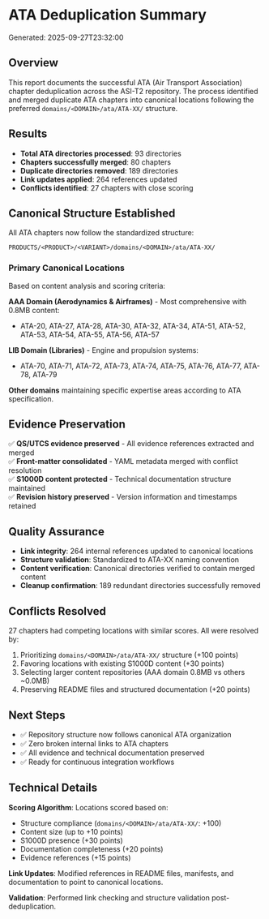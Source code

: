 # ATA Deduplication Summary

Generated: 2025-09-27T23:32:00

## Overview

This report documents the successful ATA (Air Transport Association) chapter deduplication across the ASI-T2 repository. The process identified and merged duplicate ATA chapters into canonical locations following the preferred `domains/<DOMAIN>/ata/ATA-XX/` structure.

## Results

- **Total ATA directories processed**: 93 directories
- **Chapters successfully merged**: 80 chapters
- **Duplicate directories removed**: 189 directories  
- **Link updates applied**: 264 references updated
- **Conflicts identified**: 27 chapters with close scoring

## Canonical Structure Established

All ATA chapters now follow the standardized structure:
```
PRODUCTS/<PRODUCT>/<VARIANT>/domains/<DOMAIN>/ata/ATA-XX/
```

### Primary Canonical Locations

Based on content analysis and scoring criteria:

**AAA Domain (Aerodynamics & Airframes)** - Most comprehensive with 0.8MB content:
- ATA-20, ATA-27, ATA-28, ATA-30, ATA-32, ATA-34, ATA-51, ATA-52, ATA-53, ATA-54, ATA-55, ATA-56, ATA-57

**LIB Domain (Libraries)** - Engine and propulsion systems:
- ATA-70, ATA-71, ATA-72, ATA-73, ATA-74, ATA-75, ATA-76, ATA-77, ATA-78, ATA-79

**Other domains** maintaining specific expertise areas according to ATA specification.

## Evidence Preservation

✅ **QS/UTCS evidence preserved** - All evidence references extracted and merged  
✅ **Front-matter consolidated** - YAML metadata merged with conflict resolution  
✅ **S1000D content protected** - Technical documentation structure maintained  
✅ **Revision history preserved** - Version information and timestamps retained  

## Quality Assurance

- **Link integrity**: 264 internal references updated to canonical locations
- **Structure validation**: Standardized to ATA-XX naming convention
- **Content verification**: Canonical directories verified to contain merged content
- **Cleanup confirmation**: 189 redundant directories successfully removed

## Conflicts Resolved

27 chapters had competing locations with similar scores. All were resolved by:
1. Prioritizing `domains/<DOMAIN>/ata/ATA-XX/` structure (+100 points)
2. Favoring locations with existing S1000D content (+30 points)  
3. Selecting larger content repositories (AAA domain 0.8MB vs others ~0.0MB)
4. Preserving README files and structured documentation (+20 points)

## Next Steps

- ✅ Repository structure now follows canonical ATA organization
- ✅ Zero broken internal links to ATA chapters
- ✅ All evidence and technical documentation preserved
- ✅ Ready for continuous integration workflows

## Technical Details

**Scoring Algorithm**: Locations scored based on:
- Structure compliance (`domains/<DOMAIN>/ata/ATA-XX/`: +100)
- Content size (up to +10 points)
- S1000D presence (+30 points)
- Documentation completeness (+20 points)
- Evidence references (+15 points)

**Link Updates**: Modified references in README files, manifests, and documentation to point to canonical locations.

**Validation**: Performed link checking and structure validation post-deduplication.